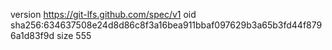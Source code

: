 version https://git-lfs.github.com/spec/v1
oid sha256:634637508e24d8d86c8f3a16bea911bbaf097629b3a65b3fd44f8796a1d83f9d
size 555
